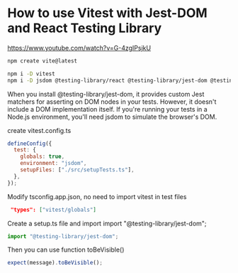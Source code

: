 # How to use Vitest with Jest-DOM and React Testing Library

https://www.youtube.com/watch?v=G-4zgIPsjkU

```sh
npm create vite@latest

npm i -D vitest
npm i -D jsdom @testing-library/react @testing-library/jest-dom @testing-library/user-event
```

When you install @testing-library/jest-dom, it provides custom Jest matchers for asserting on DOM nodes in your tests.
However, it doesn't include a DOM implementation itself.
If you're running your tests in a Node.js environment, you'll need jsdom to simulate the browser's DOM.

create vitest.config.ts

```js
defineConfig({
  test: {
    globals: true,
    environment: "jsdom",
    setupFiles: ["./src/setupTests.ts"],
  },
});
```

Modify tsconfig.app.json, no need to import vitest in test files

```json
 "types": ["vitest/globals"]
```

Create a setup.ts file and import import "@testing-library/jest-dom";

```ts
import "@testing-library/jest-dom";
```

Then you can use function toBeVisible()

```js
expect(message).toBeVisible();
```
